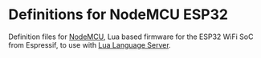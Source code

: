 # Definitions for NodeMCU ESP32

Definition files for [NodeMCU](https://nodemcu.readthedocs.io/en/dev-esp32/), Lua based firmware for the ESP32 WiFi SoC from Espressif, to use with [Lua Language Server](https://github.com/LuaLS/lua-language-server).
